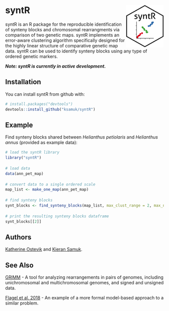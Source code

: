 
<!-- README.md is generated from README.Rmd. Please edit that file -->
syntR <img src="inst/figures/logo.png" align="right" width="120" height="135" />
================================================================================

syntR is an R package for the reproducible identification of synteny blocks and chromosomal rearrangments via comparison of two genetic maps. syntR implements an error-aware clustering algorithm specifically designed for the highly linear structure of comparative genetic map data. syntR can be used to identify synteny blocks using any type of ordered genetic markers. 

***Note: syntR is currently in active development.***

Installation
------------

You can install syntR from github with:

``` r
# install.packages("devtools")
devtools::install_github("ksamuk/syntR")
```

Example
-------

Find synteny blocks shared between *Helianthus petiolaris* and *Helianthus annus* (provided as example data):

``` r
# load the syntR library
library("syntR")

# load data
data(ann_pet_map)

# convert data to a single ordered scale
map_list <- make_one_map(ann_pet_map)

# find synteny blocks
synt_blocks <- find_synteny_blocks(map_list, max_clust_range = 2, max_nn_dist = 10, plots = TRUE)

# print the resulting synteny blocks dataframe
synt_blocks[[2]]
```

Authors
------------
[Katherine Ostevik](http://www.kateostevik.com/) and [Kieran Samuk](https://ksamuk.github.io/).

See Also
-------
[GRIMM](http://grimm.ucsd.edu/GRIMM/) - A tool for analyzing rearrangements in pairs of genomes, including unichromosomal and multichromosomal genomes, and signed and unsigned data. 

[Flagel et al. 2018](https://www.biorxiv.org/content/early/2018/05/26/330159) - An example of a more formal model-based approach to a similar problem. 

